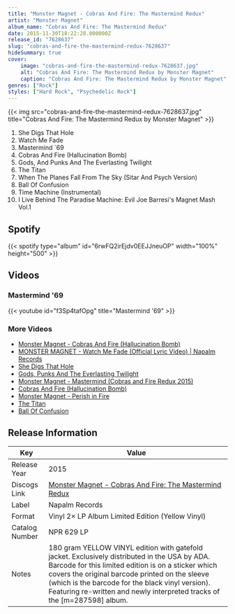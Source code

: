 ```yaml
---
title: "Monster Magnet - Cobras And Fire: The Mastermind Redux"
artist: "Monster Magnet"
album_name: "Cobras And Fire: The Mastermind Redux"
date: 2015-11-30T18:22:28.000000Z
release_id: "7628637"
slug: "cobras-and-fire-the-mastermind-redux-7628637"
hideSummary: true
cover:
    image: "cobras-and-fire-the-mastermind-redux-7628637.jpg"
    alt: "Cobras And Fire: The Mastermind Redux by Monster Magnet"
    caption: "Cobras And Fire: The Mastermind Redux by Monster Magnet"
genres: ["Rock"]
styles: ["Hard Rock", "Psychedelic Rock"]
---
```


{{< img src="cobras-and-fire-the-mastermind-redux-7628637.jpg" title="Cobras And Fire: The Mastermind Redux by Monster Magnet" >}}

<!-- section break -->

1. She Digs That Hole
2. Watch Me Fade
3. Mastermind ´69
4. Cobras And Fire (Hallucination Bomb)
5. Gods, And Punks And The Everlasting Twilight
6. The Titan
7. When The Planes Fall From The Sky (Sitar And Psych Version)
8. Ball Of Confusion
9. Time Machine (Instrumental)
10. I Live Behind The Paradise Machine: Evil Joe Barresi's Magnet Mash Vol.1

<!-- section break -->


## Spotify
{{< spotify type="album" id="6rwFQ2irEjdv0EEJJneuOP" width="100%" height="500" >}}



## Videos
### Mastermind '69
{{< youtube id="f3Sp4tafOpg" title="Mastermind '69" >}}<br>

### More Videos

- [Monster Magnet - Cobras And Fire (Hallucination Bomb)](https://www.youtube.com/watch?v=j6FYl9wDrqM)
- [MONSTER MAGNET - Watch Me Fade (Official Lyric Video) | Napalm Records](https://www.youtube.com/watch?v=TNIc7H-tkP4)
- [She Digs That Hole](https://www.youtube.com/watch?v=EdRat1Fm8Iw)
- [Gods, Punks And The Everlasting Twilight](https://www.youtube.com/watch?v=xpz5yIazAlI)
- [Monster Magnet - Mastermind (Cobras and Fire Redux 2015)](https://www.youtube.com/watch?v=g3mI88C2Cnc)
- [Cobras And Fire (Hallucination Bomb)](https://www.youtube.com/watch?v=U-_kyy9Sb_s)
- [Monster Magnet  -  Perish in Fire](https://www.youtube.com/watch?v=ZZOurnFyvD8)
- [The Titan](https://www.youtube.com/watch?v=g8XUUkXJqH4)
- [Ball Of Confusion](https://www.youtube.com/watch?v=_ns1NlBWmGE)


## Release Information
|  Key           | Value                                                |
| ---------------| ---------------------------------------------------- |
| Release Year   | 2015                                   |
| Discogs Link   | [Monster Magnet - Cobras And Fire: The Mastermind Redux](https://www.discogs.com/release/7628637-Monster-Magnet-Cobras-And-Fire-The-Mastermind-Redux) |
| Label          | Napalm Records |
| Format         | Vinyl 2× LP Album Limited Edition (Yellow Vinyl) |
| Catalog Number | NPR 629 LP |
| Notes | 180 gram YELLOW VINYL edition with gatefold jacket.  Exclusively distributed in the USA by ADA.  Barcode for this limited edition is on a sticker which covers the original barcode printed on the sleeve (which is the barcode for the black vinyl version).    Featuring re-written and newly interpreted tracks of the [m=287598] album. |